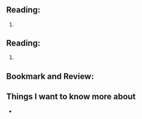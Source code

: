 # 


## Reading: []()


1. 

## Reading: []()

1. 


## Bookmark and Review:

[]()

[]()

## Things I want to know more about

- 

